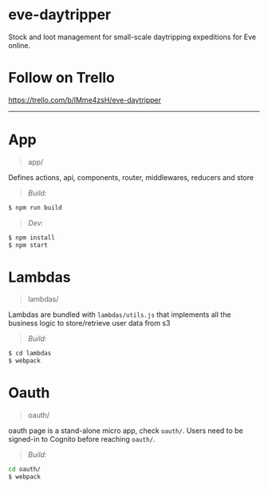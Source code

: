 # eve-daytripper

Stock and loot management for small-scale daytripping expeditions for Eve online.

# Follow on Trello

https://trello.com/b/lMme4zsH/eve-daytripper

---
# App

> app/

Defines actions, api, components, router, middlewares, reducers and store

> *Build:*
```sh
$ npm run build
```

> *Dev:*
```sh
$ npm install
$ npm start
```

# Lambdas

> lambdas/

Lambdas are bundled with `lambdas/utils.js` that implements all the business logic to store/retrieve user data from s3

> *Build:*
```sh
$ cd lambdas
$ webpack
```

# Oauth

> oauth/

oauth page is a stand-alone micro app, check `oauth/`. Users need to be signed-in to Cognito before reaching `oauth/`.

> *Build:*
```sh
cd oauth/
$ webpack
```
